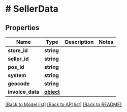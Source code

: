 # # SellerData

## Properties

Name | Type | Description | Notes
------------ | ------------- | ------------- | -------------
**store_id** | **string** |  | 
**seller_id** | **string** |  | 
**pos_id** | **string** |  | 
**system** | **string** |  | 
**geocode** | **string** |  | 
**invoice_data** | [**object**](.md) |  | 

[[Back to Model list]](../../README.md#documentation-for-models) [[Back to API list]](../../README.md#documentation-for-api-endpoints) [[Back to README]](../../README.md)


